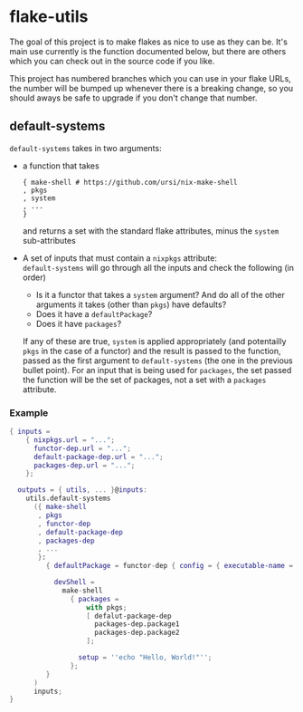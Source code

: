 # flake-utils

The goal of this project is to make flakes as nice to use as they can be. It's main use currently is the function documented below, but there are others which you can check out in the source code if you like.

This project has numbered branches which you can use in your flake URLs, the number will be bumped up whenever there is a breaking change, so you should aways be safe to upgrade if you don't change that number.

## default-systems

`default-systems` takes in two arguments:

- a function that takes

  ```
  { make-shell # https://github.com/ursi/nix-make-shell
  , pkgs
  , system
  , ...
  }
  ```

  and returns a set with the standard flake attributes, minus the `system` sub-attributes

- A set of inputs that must contain a `nixpkgs` attribute:\
  `default-systems` will go through all the inputs and check the following (in order)
    - Is it a functor that takes a `system` argument? And do all of the other arguments it takes (other than `pkgs`) have defaults?
    - Does it have a `defaultPackage`?
    - Does it have `packages`?

  If any of these are true, `system` is applied appropriately (and potentailly `pkgs` in the case of a functor) and the result is passed to the function, passed as the first argument to `default-systems` (the one in the previous bullet point). For an input that is being used for `packages`, the set passed the function will be the set of packages, not a set with a `packages` attribute.


### Example

```nix
{ inputs =
    { nixpkgs.url = "...";
      functor-dep.url = "...";
      default-package-dep.url = "...";
      packages-dep.url = "...";
    };

  outputs = { utils, ... }@inputs:
    utils.default-systems
      ({ make-shell
       , pkgs
       , functor-dep
       , default-package-dep
       , packages-dep
       , ...
       }:
         { defaultPackage = functor-dep { config = { executable-name = "example"; }; };

           devShell =
             make-shell
               { packages =
                   with pkgs;
                   [ defalut-package-dep
                     packages-dep.package1
                     packages-dep.package2
                   ];

                 setup = ''echo "Hello, World!"'';
               };
         }
      )
      inputs;
}
```
